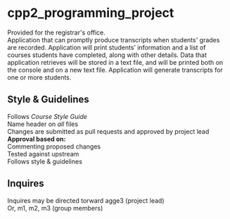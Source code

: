 # cpp2_programming_project
Provided for the registrar's office.\
Application that can promptly produce transcripts when students' grades are recorded. Application will print students’ information and a list of courses students have completed, along with other details. Data that application retrieves will be stored in a text file, and will be printed both on the console and on a new text file. Application will generate transcripts for one or more students.
## Style & Guidelines
Follows *Course Style Guide*\
Name header on *all* files\
Changes are submitted as pull requests and approved by project lead\
**Approval based on:**\
Commenting proposed changes\
Tested against upstream\
Follows style & guidelines
## Inquires
Inquires may be directed torward agge3 (project lead)\
Or, m1, m2, m3 (group members)

